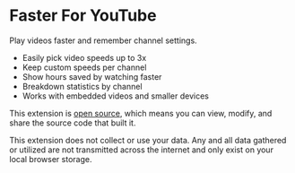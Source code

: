 # Faster For YouTube
Play videos faster and remember channel settings.
- Easily pick video speeds up to 3x
- Keep custom speeds per channel
- Show hours saved by watching faster
- Breakdown statistics by channel
- Works with embedded videos and smaller devices

This extension is [open source](https://github.com/17324552263/fasterforyoutube), which means you can view, modify, and share the source code that built it.

This extension does not collect or use your data. Any and all data gathered or utilized are not transmitted across the internet and only exist on your local browser storage. 